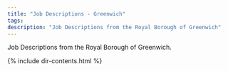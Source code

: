 ```yaml
---
title: "Job Descriptions - Greenwich"
tags: 
description: "Job Descriptions from the Royal Borough of Greenwich"
---
```


Job Descriptions from the Royal Borough of Greenwich.

{% include dir-contents.html %}
